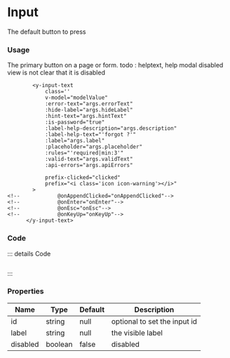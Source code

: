 <script setup>
import {YInputText} from 'bedrock-ui-vue3'
</script>

# Input

The default button to press

<DemoContainer>
  <div class="py-5">
<YInputText label="Primary"/>
  </div>
</DemoContainer>

### Usage
The primary button on a page or form. 
todo : helptext, 
help modal
disabled view is not clear that it is disabled
```
        <y-input-text
            class=''
            v-model="modelValue"
            :error-text="args.errorText"
            :hide-label="args.hideLabel"
            :hint-text="args.hintText"
            :is-password="true"
            :label-help-description="args.description"
            :label-help-text="'forgot ?'"
            :label="args.label"
            :placeholder="args.placeholder"
            :rules="'required|min:3'"
            :valid-text="args.validText"
            :api-errors="args.apiErrors"

            prefix-clicked="clicked"
            prefix="<i class='icon icon-warning'></i>"
        >
<!--            @onAppendClicked="onAppendClicked"-->
<!--            @onEnter="onEnter"-->
<!--            @onEsc="onEsc"-->
<!--            @onKeyUp="onKeyUp"-->
      </y-input-text>
```


### Code
::: details Code
```js


```
:::



### Properties

| Name     | Type    | Default | Description                  |
|----------|---------|---------|------------------------------|
| id       | string  | null    | optional to set the input id |
| label    | string  | null    | the visible label            |
| disabled | boolean | false   | disabled                     |

